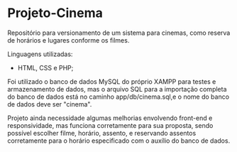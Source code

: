 # Projeto-Cinema
Repositório para versionamento de um sistema para cinemas, como reserva de horários e lugares conforme os filmes.

Linguagens utilizadas:
- HTML, CSS e PHP;<br>

Foi utilizado o banco de dados MySQL do próprio XAMPP para testes e armazenamento de dados, mas o arquivo SQL para a importação completa do banco de dados está no caminho app/db/cinema.sql,e o nome do banco de dados deve ser "cinema".

Projeto ainda necessidade algumas melhorias envolvendo front-end e responsividade, mas funciona corretamente para sua proposta, sendo possível escolher filme, horário, assento, e reservando assentos corretamente para o horário especificado com o auxílio do banco de dados.